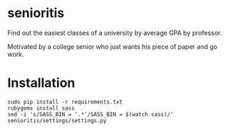 senioritis
==========

Find out the easiest classes of a university by average GPA by professor.

Motivated by a college senior who just wants his piece of paper and go work.

Installation
============

```
sudo pip install -r requirements.txt
rubygems install sass
sed -i 's/SASS_BIN = '.*'/SASS_BIN = $(watch sass)/' senioritis/settings/settings.py
```
